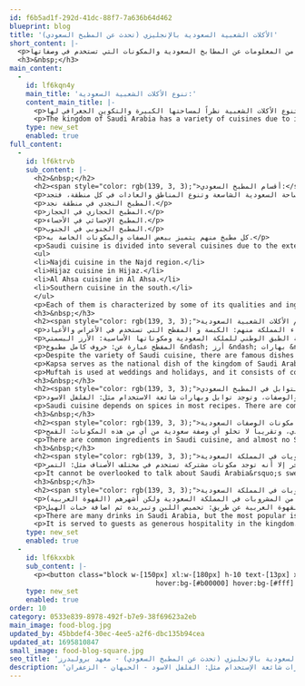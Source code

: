 ```yaml
---
id: f6b5ad1f-292d-41dc-88f7-7a636b64d462
blueprint: blog
title: 'الأكلات الشعبية السعودية بالإنجليزي (تحدث عن المطبخ السعودي)'
short_content: |-
  <p>في هذا المقال نتحدث عن الأكلات الشعبية في السعودية مع ترجمتها باللغة الإنجليزية لكي تستطيع التحدث بطلاقة عن كل ما يخص الأكل السعودي، ايضاً نتناول العديد من المعلومات عن المطابخ السعودية والمكونات التي تستخدم في وصفاتها.</p>
  <h3>&nbsp;</h3>
main_content:
  -
    id: lf6kqn4y
    main_title: 'تنوع الأكلات الشعبية السعودية:'
    content_main_title: |-
      <p>تتميز المملكة العربية السعودية بتنوع الأكلات الشعبية نظراً لمساحتها الكبيرة والتكوين الجغرافي لها،<br>كما يأتي لها وافدين من جميع أنحاء العالم سواء لقضاء المراسم الدينية مثل الحج والعمرة أو العمل، مما أدى إلى تنوع الأكلات والاضافات والمكونات في المطبخ السعودي.<br>ايضاً تأثرت الدول المجاورة للمملكة السعودية بالمطبخ السعودي لاحتوائه على ألذ الوصفات الغنية بالقيمة الغذائية الكبيرة.</p>
      <p>The kingdom of Saudi Arabia has a variety of cuisines due to its large area and geographical composition.<br>It also has expatriates from all over the world, whether to spend religious ceremonies like Hajj, Umrah, or work, which led to the diversity of cuisines, additions, and ingredients.<br>Saudi Arabia&rsquo;s neighboring countries have also been affected by Saudi cuisine as it contains the most delicious recipes rich in high nutrient value.</p>
    type: new_set
    enabled: true
full_content:
  -
    id: lf6ktrvb
    sub_content: |-
      <h2>&nbsp;</h2>
      <h2><span style="color: rgb(139, 3, 3);">أقسام المطبخ السعودي:</span></h2>
      <p>ينقسم المطبخ السعودي لعدة مطابخ نظراً لمساحة السعودية الشاسعة وتنوع المناطق والعادات في كل منطقة، فتجد:</p>
      <p>المطبخ النجدي في منطقة نجد.</p>
      <p>المطبخ الحجازي في الحجاز.</p>
      <p>المطبخ الإحسائي في الأحساء.</p>
      <p>المطبخ الجنوبي في الجنوب.</p>
      <p>كل مطبخ منهم يتميز ببعض الصفات والمكونات الخاصة به.</p>
      <p>Saudi cuisine is divided into several cuisines due to the extensive area of Saudi Arabia and the diversity of Regions and Customs in each region. You can find:</p>
      <ul>
      <li>Najdi cuisine in the Najd region.</li>
      <li>Hijaz cuisine in Hijaz.</li>
      <li>Al Ahsa cuisine in Al Ahsa.</li>
      <li>Southern cuisine in the south.</li>
      </ul>
      <p>Each of them is characterized by some of its qualities and ingredients.</p>
      <h3>&nbsp;</h3>
      <h2><span style="color: rgb(139, 3, 3);">أهم الأكلات الشعبية السعودية:</span></h2>
      <p>برغم تنوع المطابخ السعودية توجد العديد من الأكلات الشعبية المشهورة في جميع أنحاء المملكة منهم: الكبسة و المفطح التي تستخدم في الأعراس والأعياد.</p>
      <p>الكبسة أكلة سعودية شعبية تعتبر بمثابة الطبق الوطني للملكة السعودية ومكوناتها الأساسية: الأرز البسمتي &ndash; اللحم &ndash; .الدجاج &ndash; الخضروات &ndash; التوابل والبهارات</p>
      <p>المفطح عبارة عن: خروف كامل مطبوخ &ndash; أرز &ndash; بهارات &ndash; ثوم.</p>
      <p>Despite the variety of Saudi cuisine, there are famous dishes throughout the kingdom, including Kapsa and Muftah.</p>
      <p>Kapsa serves as the national dish of the kingdom of Saudi Arabia, and its main ingredients are Basmati rice, meat, chicken, vegetables, and spices.</p>
      <p>Muftah is used at weddings and holidays, and it consists of cooked whole lamb, rice, spices, and garlic.</p>
      <h3>&nbsp;</h3>
      <h2><span style="color: rgb(139, 3, 3);">البهارات والتوابل في المطبخ السعودي:</span></h2>
      <p>تعتمد المطابخ السعودية على البهارات والتوابل في معظم الأكلات والوصفات، وتوجد توابل وبهارات شائعة الاستخدام مثل: الفلفل الاسود &ndash; الحبهان &ndash; الزعفران &ndash; القرفة &ndash; القرنفل &ndash; الليمون المجفف &ndash; ورق اللورا &ndash; جوزة الطيب.</p>
      <p>Saudi cuisine depends on spices in most recipes. There are commonly used spices such as black pepper, cardamom seeds, saffron, cinnamon, cloves, dried lemon, Lora paper, and nutmeg.</p>
      <h3>&nbsp;</h3>
      <h2><span style="color: rgb(139, 3, 3);">مكونات الوصفات السعودية:</span></h2>
      <p>توجد عناصر غذائية شائعة في المطبخ السعودي، وتقريباً لا تخلو أي وصفة سعودية من أي من هذه المكونات: القمح &ndash; الأرز &ndash; لحم الضأن &ndash; الدجاج &ndash; اللبن &ndash; البطاطس &ndash; التمر &ndash; المأكولات البحرية. ويستخدم العسل في عدد كبير من الأكلات الشعبية السعودية.</p>
      <p>There are common ingredients in Saudi cuisine, and almost no Saudi recipe is without one of these ingredients: wheat, rice, lamb, chicken, yogurt, potatoes, dates, and seafood. Honey is used in many Saudi recipes.</p>
      <h3>&nbsp;</h3>
      <h2><span style="color: rgb(139, 3, 3);">الحلويات في المملكة السعودية:</span></h2>
      <p>لا يمكن إغفال الحديث عن الحلويات في المملكة السعودية، برغم اختلافها ايضاً من مطبخ إلى آخر إلا أنه توجد مكونات مشتركة تستخدم في مختلف الأصناف مثل: التمر &ndash; الطحين البر &ndash; السمن &ndash; الزبدة واحياناً يستبدل السمن بالزيوت النباتية.</p>
      <p>It cannot be overlooked to talk about Saudi Arabia&rsquo;s sweets. Although they are also different, there are common ingredients such as dates, whole wheat flour, margarine, butter, and sometimes margarine is replaced by vegetable oils.</p>
      <h3>&nbsp;</h3>
      <h2><span style="color: rgb(139, 3, 3);">المشروبات في المملكة السعودية:</span></h2>
      <p>توجد العديد من المشروبات في المملكة السعودية ولكن أشهرهم (القهوة العربية)</p>
      <p>تقدم القهوة العربية للضيوف وتعتبر من حسن وكرم الضيافة في المملكة. تصنع القهوة العربية عن طريق: تحميص اللبن وتبريده ثم اضافة حبات الهيل.</p>
      <p>There are many drinks in Saudi Arabia, but the most popular is Arabic coffee.</p>
      <p>It is served to guests as generous hospitality in the kingdom. Arabic coffee is made by: roasting the coffee seeds and adding Cardamom after cooling.</p>
    type: new_set
    enabled: true
  -
    id: lf6kxxbk
    sub_content: |-
      <p><button class="block w-[150px] xl:w-[180px] h-10 text-[13px] xl:text-[16px] !bg-[#8b0303] text-gray-200 rounded-lg
                                    hover:bg-[#b00000] hover:bg-[#fff] mx-auto" type="button"><a href="../../../../general-english-courses" target="_blank" rel="noopener">ابدأ رحلة التعلم الأن</a></button></p>
    type: new_set
    enabled: true
order: 10
category: 0533e839-8978-492f-b7e9-38f69623a2eb
main_image: food-blog.jpg
updated_by: 45bbdef4-30ec-4ee5-a2f6-dbc135b94cea
updated_at: 1695810847
small_image: food-blog-square.jpg
seo_title: 'الأكلات الشعبية السعودية بالإنجليزي (تحدث عن المطبخ السعودي) - معهد بروليدرز'
description: 'تعتمد المطابخ السعودية على البهارات والتوابل في معظم الأكلات الشعبية والوصفات، وتوجد توابل وبهارات شائعة الإستخدام مثل: الفلفل الاسود - الحبهان - الزعفران'
---
```

